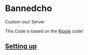 # Bannedcho
Custom osu! Server

This Code is based on the <a href="https://github.com/osuripple/ripple/tree/master" target="_blank">Ripple</a> code!

## <a href="https://github.com/RlSEN/bannedcho/wiki/set-up">Setting up<a>
